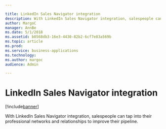 ```yaml
---

title: LinkedIn Sales Navigator integration
description: With LinkedIn Sales Navigator integration, salespeople can tap into their professional networks and relationships to improve their pipeline.
author: MargoC
manager: AnnBe
ms.date: 5/1/2018
ms.assetid: b8568db3-16e3-4430-82b2-6cf7e83a569b
ms.topic: article
ms.prod: 
ms.service: business-applications
ms.technology: 
ms.author: margoc
audience: Admin

---
```

#  LinkedIn Sales Navigator integration




[!include[banner](../../../includes/banner.md)]

With LinkedIn Sales Navigator integration, salespeople can tap into their
professional networks and relationships to improve their pipeline.
